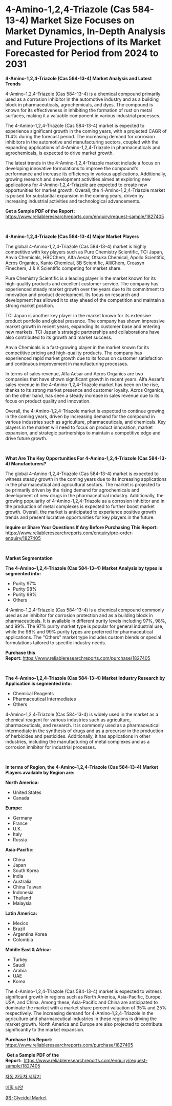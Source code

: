 <p><h1>4-Amino-1,2,4-Triazole (Cas 584-13-4) Market Size Focuses on Market Dynamics, In-Depth Analysis and Future Projections of its Market Forecasted for Period from 2024 to 2031</h1></p><p><strong>4-Amino-1,2,4-Triazole (Cas 584-13-4) Market Analysis and Latest Trends</strong></p>
<p><p>4-Amino-1,2,4-Triazole (Cas 584-13-4) is a chemical compound primarily used as a corrosion inhibitor in the automotive industry and as a building block in pharmaceuticals, agrochemicals, and dyes. The compound is known for its effectiveness in inhibiting the formation of rust on metal surfaces, making it a valuable component in various industrial processes.</p><p>The 4-Amino-1,2,4-Triazole (Cas 584-13-4) market is expected to experience significant growth in the coming years, with a projected CAGR of 11.4% during the forecast period. The increasing demand for corrosion inhibitors in the automotive and manufacturing sectors, coupled with the expanding applications of 4-Amino-1,2,4-Triazole in pharmaceuticals and agrochemicals, is expected to drive market growth.</p><p>The latest trends in the 4-Amino-1,2,4-Triazole market include a focus on developing innovative formulations to improve the compound's performance and increase its efficiency in various applications. Additionally, growing research and development activities aimed at exploring new applications for 4-Amino-1,2,4-Triazole are expected to create new opportunities for market growth. Overall, the 4-Amino-1,2,4-Triazole market is poised for substantial expansion in the coming years, driven by increasing industrial activities and technological advancements.</p></p>
<p><strong>Get a Sample PDF of the Report:&nbsp;</strong> <a href="https://www.reliableresearchreports.com/enquiry/request-sample/1827405">https://www.reliableresearchreports.com/enquiry/request-sample/1827405</a></p>
<p>&nbsp;</p>
<p><strong>4-Amino-1,2,4-Triazole (Cas 584-13-4) Major Market Players</strong></p>
<p><p>The global 4-Amino-1,2,4-Triazole (Cas 584-13-4) market is highly competitive with key players such as Pure Chemistry Scientific, TCI Japan, Anvia Chemicals, HBCChem, Alfa Aesar, Otsuka Chemical, Apollo Scientific, Acros Organics, Kanto Chemical, 3B Scientific, AlliChem, Creasyn Finechem, J & K Scientific competing for market share.</p><p>Pure Chemistry Scientific is a leading player in the market known for its high-quality products and excellent customer service. The company has experienced steady market growth over the years due to its commitment to innovation and product development. Its focus on research and development has allowed it to stay ahead of the competition and maintain a strong market position.</p><p>TCI Japan is another key player in the market known for its extensive product portfolio and global presence. The company has shown impressive market growth in recent years, expanding its customer base and entering new markets. TCI Japan's strategic partnerships and collaborations have also contributed to its growth and market success.</p><p>Anvia Chemicals is a fast-growing player in the market known for its competitive pricing and high-quality products. The company has experienced rapid market growth due to its focus on customer satisfaction and continuous improvement in manufacturing processes.</p><p>In terms of sales revenue, Alfa Aesar and Acros Organics are two companies that have shown significant growth in recent years. Alfa Aesar's sales revenue in the 4-Amino-1,2,4-Triazole market has been on the rise, thanks to its strong market presence and customer loyalty. Acros Organics, on the other hand, has seen a steady increase in sales revenue due to its focus on product quality and innovation.</p><p>Overall, the 4-Amino-1,2,4-Triazole market is expected to continue growing in the coming years, driven by increasing demand for the compound in various industries such as agriculture, pharmaceuticals, and chemicals. Key players in the market will need to focus on product innovation, market expansion, and strategic partnerships to maintain a competitive edge and drive future growth.</p></p>
<p>&nbsp;</p>
<p><strong>What Are The Key Opportunities For 4-Amino-1,2,4-Triazole (Cas 584-13-4) Manufacturers?</strong></p>
<p><p>The global 4-Amino-1,2,4-Triazole (Cas 584-13-4) market is expected to witness steady growth in the coming years due to its increasing applications in the pharmaceutical and agricultural sectors. The market is projected to be primarily driven by the rising demand for agrochemicals and development of new drugs in the pharmaceutical industry. Additionally, the growing popularity of 4-Amino-1,2,4-Triazole as a corrosion inhibitor and in the production of metal complexes is expected to further boost market growth. Overall, the market is anticipated to experience positive growth trends and present lucrative opportunities for key players in the future.</p></p>
<p><strong>Inquire or Share Your Questions If Any Before Purchasing This Report:</strong> <a href="https://www.reliableresearchreports.com/enquiry/pre-order-enquiry/1827405">https://www.reliableresearchreports.com/enquiry/pre-order-enquiry/1827405</a></p>
<p>&nbsp;</p>
<p><strong>Market Segmentation</strong></p>
<p><strong>The 4-Amino-1,2,4-Triazole (Cas 584-13-4) Market Analysis by types is segmented into:</strong></p>
<p><ul><li>Purity 97%</li><li>Purity 98%</li><li>Purity 99%</li><li>Others</li></ul></p>
<p><p>4-Amino-1,2,4-Triazole (Cas 584-13-4) is a chemical compound commonly used as an inhibitor for corrosion protection and as a building block in pharmaceuticals. It is available in different purity levels including 97%, 98%, and 99%. The 97% purity market type is popular for general industrial use, while the 98% and 99% purity types are preferred for pharmaceutical applications. The "Others" market type includes custom blends or special formulations tailored to specific industry needs.</p></p>
<p><strong>Purchase this Report:&nbsp;</strong><a href="https://www.reliableresearchreports.com/purchase/1827405">https://www.reliableresearchreports.com/purchase/1827405</a></p>
<p>&nbsp;</p>
<p><strong>The 4-Amino-1,2,4-Triazole (Cas 584-13-4) Market Industry Research by Application is segmented into:</strong></p>
<p><ul><li>Chemical Reagents</li><li>Pharmaceutical Intermediates</li><li>Others</li></ul></p>
<p><p>4-Amino-1,2,4-Triazole (Cas 584-13-4) is widely used in the market as a chemical reagent for various industries such as agriculture, pharmaceuticals, and research. It is commonly used as a pharmaceutical intermediate in the synthesis of drugs and as a precursor in the production of herbicides and pesticides. Additionally, it has applications in other industries, including the manufacturing of metal complexes and as a corrosion inhibitor for industrial processes.</p></p>
<p>&nbsp;</p>
<p><strong>In terms of Region, the 4-Amino-1,2,4-Triazole (Cas 584-13-4) Market Players available by Region are:</strong></p>
<p>
    <p> <strong> North America: </strong>
        <ul>
            <li>United States</li>
            <li>Canada</li>
        </ul>
        </p> 
    <p> <strong> Europe: </strong>
        <ul>
            <li>Germany</li>
            <li>France</li>
            <li>U.K.</li>
            <li>Italy</li>
            <li>Russia</li>
        </ul>
        </p> 
    <p> <strong> Asia-Pacific: </strong>
        <ul>
            <li>China</li>
            <li>Japan</li>
            <li>South Korea</li>
            <li>India</li>
            <li>Australia</li>
            <li>China Taiwan</li>
            <li>Indonesia</li>
            <li>Thailand</li>
            <li>Malaysia</li>
        </ul>
        </p> 
    <p> <strong> Latin America: </strong>
        <ul>
            <li>Mexico</li>
            <li>Brazil</li>
            <li>Argentina Korea</li>
            <li>Colombia</li>
        </ul>
        </p> 
    <p> <strong> Middle East & Africa: </strong>
        <ul>
            <li>Turkey</li>
            <li>Saudi</li>
            <li>Arabia</li>
            <li>UAE</li>
            <li>Korea</li>
        </ul>
    </p>
    </p>
<p><p>The 4-Amino-1,2,4-Triazole (Cas 584-13-4) market is expected to witness significant growth in regions such as North America, Asia-Pacific, Europe, USA, and China. Among these, Asia-Pacific and China are anticipated to dominate the market with a market share percent valuation of 35% and 25% respectively. The increasing demand for 4-Amino-1,2,4-Triazole in the agriculture and pharmaceutical industries in these regions is driving the market growth. North America and Europe are also projected to contribute significantly to the market expansion.</p></p>
<p><strong>Purchase this Report: </strong><a href="https://www.reliableresearchreports.com/purchase/1827405">https://www.reliableresearchreports.com/purchase/1827405</a></p>
<p>&nbsp;<strong>Get a Sample PDF of the Report:&nbsp;&nbsp;</strong><a href="https://www.reliableresearchreports.com/enquiry/request-sample/1827405">https://www.reliableresearchreports.com/enquiry/request-sample/1827405</a></p>
<p><strong></strong></p>
<p><p><a href="https://medium.com/@edaunhshhs/%EC%9E%90%EB%8F%99-%EC%84%B8%EC%B0%A8%EA%B8%B0-%EC%8B%9C%EC%9E%A5-%EC%8B%9C%EC%9E%A5-cagr-%EC%8B%9C%EC%9E%A5-%ED%8A%B8%EB%A0%8C%EB%93%9C-%EB%B0%8F-%EC%84%B1%EC%9E%A5-%EC%A0%84%EB%9E%B5%EC%97%90-%EB%8C%80%ED%95%9C-%ED%86%B5%EC%B0%B0%EB%A0%A5-7d0ba85d493d">자동 자동차 세탁기</a></p><p><a href="https://medium.com/@edaunhshhs/%EB%A9%94%EB%B0%80%EC%94%A8%EC%95%97-%EC%8B%9C%EC%9E%A5-%EA%B2%BD%EC%9F%81-%EB%B6%84%EC%84%9D-%EC%8B%9C%EC%9E%A5-%EB%8F%99%ED%96%A5-%EB%B0%8F-2031%EB%85%84%EA%B9%8C%EC%A7%80%EC%9D%98-%EC%98%88%EC%B8%A1-d0eaccd1472a">메밀 씨앗</a></p><p><a href="https://github.com/ruddyyedelwadw/Market-Research-Report-List-1/blob/main/r-glycidol-market.md">(R)-Glycidol Market</a></p></p>